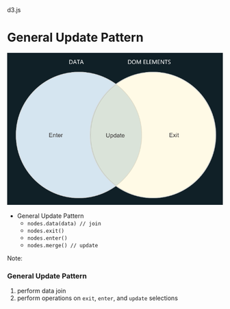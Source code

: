 d3.js

# General Update Pattern

<img src="./images/d3/general-update-pattern.png" class="img-right">

- General Update Pattern
	- `nodes.data(data) // join`
	- `nodes.exit()`
	- `nodes.enter()`
	- `nodes.merge() // update`

Note:
### General Update Pattern
1. perform data join
2. perform operations on `exit`, `enter`, and `update` selections
